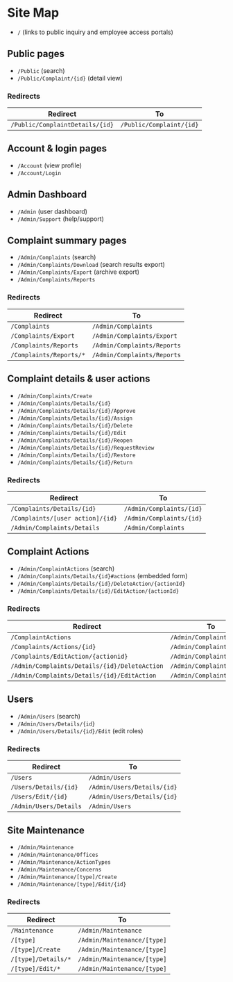 # Site Map

* `/` (links to public inquiry and employee access portals)

## Public pages

* `/Public` (search)
* `/Public/Complaint/{id}` (detail view)

### Redirects

| Redirect                        | To                       |
|---------------------------------|--------------------------|
| `/Public/ComplaintDetails/{id}` | `/Public/Complaint/{id}` |

## Account & login pages

* `/Account` (view profile)
* `/Account/Login`

## Admin Dashboard

* `/Admin` (user dashboard)
* `/Admin/Support` (help/support)

## Complaint summary pages

* `/Admin/Complaints` (search)
* `/Admin/Complaints/Download` (search results export)
* `/Admin/Complaints/Export` (archive export)
* `/Admin/Complaints/Reports`

### Redirects

| Redirect                | To                          |
|-------------------------|-----------------------------|
| `/Complaints`           | `/Admin/Complaints`         |
| `/Complaints/Export`    | `/Admin/Complaints/Export`  |
| `/Complaints/Reports`   | `/Admin/Complaints/Reports` |
| `/Complaints/Reports/*` | `/Admin/Complaints/Reports` |

## Complaint details & user actions

* `/Admin/Complaints/Create`
* `/Admin/Complaints/Details/{id}`
* `/Admin/Complaints/Details/{id}/Approve`
* `/Admin/Complaints/Details/{id}/Assign`
* `/Admin/Complaints/Details/{id}/Delete`
* `/Admin/Complaints/Details/{id}/Edit`
* `/Admin/Complaints/Details/{id}/Reopen`
* `/Admin/Complaints/Details/{id}/RequestReview`
* `/Admin/Complaints/Details/{id}/Restore`
* `/Admin/Complaints/Details/{id}/Return`

### Redirects

| Redirect                         | To                       |
|----------------------------------|--------------------------|
| `/Complaints/Details/{id}`       | `/Admin/Complaints/{id}` |
| `/Complaints/[user action]/{id}` | `/Admin/Complaints/{id}` |
| `/Admin/Complaints/Details`      | `/Admin/Complaints`      |

## Complaint Actions

* `/Admin/ComplaintActions` (search)
* `/Admin/Complaints/Details/{id}#actions` (embedded form)
* `/Admin/Complaints/Details/{id}/DeleteAction/{actionId}`
* `/Admin/Complaints/Details/{id}/EditAction/{actionId}`

### Redirects

| Redirect                                      | To                        |
|-----------------------------------------------|---------------------------|
| `/ComplaintActions`                           | `/Admin/ComplaintActions` |
| `/Complaints/Actions/{id}`                    | `/Admin/ComplaintActions` |
| `/Complaints/EditAction/{actionid}`           | `/Admin/ComplaintActions` |
| `/Admin/Complaints/Details/{id}/DeleteAction` | `/Admin/Complaints/{id}`  |
| `/Admin/Complaints/Details/{id}/EditAction`   | `/Admin/Complaints/{id}`  |

## Users

* `/Admin/Users` (search)
* `/Admin/Users/Details/{id}`
* `/Admin/Users/Details/{id}/Edit` (edit roles)

### Redirects

| Redirect               | To                          |
|------------------------|-----------------------------|
| `/Users`               | `/Admin/Users`              |
| `/Users/Details/{id}`  | `/Admin/Users/Details/{id}` |
| `/Users/Edit/{id}`     | `/Admin/Users/Details/{id}` |
| `/Admin/Users/Details` | `/Admin/Users`              |

## Site Maintenance

* `/Admin/Maintenance`
* `/Admin/Maintenance/Offices`
* `/Admin/Maintenance/ActionTypes`
* `/Admin/Maintenance/Concerns`
* `/Admin/Maintenance/[type]/Create`
* `/Admin/Maintenance/[type]/Edit/{id}`

### Redirects

| Redirect            | To                          |
|---------------------|-----------------------------|
| `/Maintenance`      | `/Admin/Maintenance`        |
| `/[type]`           | `/Admin/Maintenance/[type]` |
| `/[type]/Create`    | `/Admin/Maintenance/[type]` |
| `/[type]/Details/*` | `/Admin/Maintenance/[type]` |
| `/[type]/Edit/*`    | `/Admin/Maintenance/[type]` |
